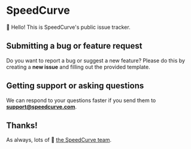 # SpeedCurve

👋 Hello! This is SpeedCurve's public issue tracker.

## Submitting a bug or feature request

Do you want to report a bug or suggest a new feature? Please do this by creating a **new issue** and filling out the provided template.

## Getting support or asking questions

We can respond to your questions faster if you send them to **support@speedcurve.com**.

## Thanks!

As always, lots of 💜 [the SpeedCurve team](https://speedcurve.com/about/).

